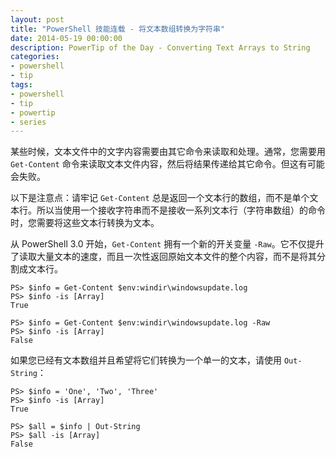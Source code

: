 ```yaml
---
layout: post
title: "PowerShell 技能连载 - 将文本数组转换为字符串"
date: 2014-05-19 00:00:00
description: PowerTip of the Day - Converting Text Arrays to String
categories:
- powershell
- tip
tags:
- powershell
- tip
- powertip
- series
---
```

某些时候，文本文件中的文字内容需要由其它命令来读取和处理。通常，您需要用 `Get-Content` 命令来读取文本文件内容，然后将结果传递给其它命令。但这有可能会失败。

以下是注意点：请牢记 `Get-Content` 总是返回一个文本行的数组，而不是单个文本行。所以当使用一个接收字符串而不是接收一系列文本行（字符串数组）的命令时，您需要将这些文本行转换为文本。

从 PowerShell 3.0 开始，`Get-Content` 拥有一个新的开关变量 `-Raw`。它不仅提升了读取大量文本的速度，而且一次性返回原始文本文件的整个内容，而不是将其分割成文本行。

    PS> $info = Get-Content $env:windir\windowsupdate.log
    PS> $info -is [Array]
    True

    PS> $info = Get-Content $env:windir\windowsupdate.log -Raw
    PS> $info -is [Array]
    False

如果您已经有文本数组并且希望将它们转换为一个单一的文本，请使用 `Out-String`：

    PS> $info = 'One', 'Two', 'Three'
    PS> $info -is [Array]
    True

    PS> $all = $info | Out-String
    PS> $all -is [Array]
    False

<!--本文国际来源：[Converting Text Arrays to String](http://community.idera.com/powershell/powertips/b/tips/posts/converting-text-arrays-to-string)-->
